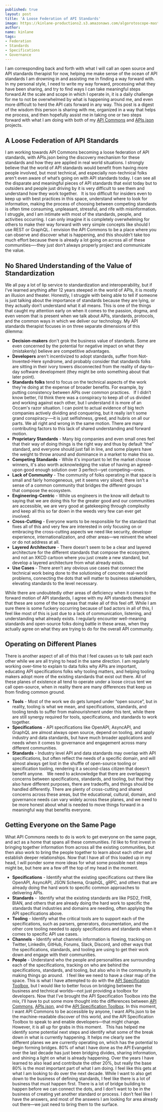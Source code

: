 ```yaml
---
published: true
layout: post
title: 'A Loose Federation of API Standards'
image: https://kinlane-productions2.s3.amazonaws.com/algorotoscope-master/bf-skinner-city-clouds-waterfront.jpg
author:
name: kinlane
tags:
- Federation
- Standards
- Specifications
- Governance
---
```

I am corresponding back and forth with what I will call an open source and API standards therapist for now, helping me make sense of the ocean of API standards I am drowning in and assisting me in finding a way forward with. In my personal style, I need to write my way forward, processing what they have been sharing, and try to find ways I can take meaningful steps forward.At the scale and scope in which I operate in, it is a daily challenge for me to not be overwhelmed by what is happening around me, and even more difficult to herd the API cats forward in any way. This post is a digest of the wisdom this person is sharing with me, organized in a way that helps me process, and then hopefully assist me in taking one or two steps forward with what I am doing with both of my [API Commons](http://apicommons.org/) and [APIs.json](http://apisjson.org/) projects. 
 
## A Loose Federation of API Standards
I am working towards API Commons becoming a loose federation of API standards, with APIs.json being the discovery mechanism for these standards and how they are applied in real world situations. I strongly believe that the world of API standards would benefit from having more people involved, but most technical, and especially non-technical folks aren’t even aware of what’s going on with API standards today. I can see all the disparate and meaningful pieces of API standards that exist today but to outsiders and people just driving by it is very difficult to see them and understand how they work together. 
 
It is too difficult for insiders even to keep up with best practices in this space, understand where to look for information, making the process of choosing between competing standards is often time consuming, unpleasant, stressful, and rife with misinformation. I struggle, and I am intimate with most of the standards, people, and activities occurring. I can only imagine it is completely overwhelming for others to make their way forward with very simple concepts like should I use REST or GraphQL. I envision the API Commons to be a place where you can observe and discover what is happening, and this shouldn’t take too much effort because there is already a lot going on across all of these communities—-they just don’t always properly project and communicate the value.
 
## No Shared Understanding of the Value of Standardization
We all pay a lot of lip service to standardization and interoperability, but if I’ve learned anything after 12 years steeped in the world of APIs, it is mostly an illusion and theater. Honestly, I struggle with being able to tell if someone is just talking about the importance of standards because they are lying, or they actually don’t understand what it all means. This is one of the things that caught my attention early on when it comes to the passion, dogma, and even venom that is present when we talk about APIs, standards, protocols, and the common ways in which we deliver our technology. My API standards therapist focuses in on three separate dimensions of this dilemma:
 
 - **Decision-makers** don't grok the business value of standards. Some are even concerned by the potential for negative impact on what they (mistakenly) believe are competitive advantages.
 - **Developers** aren't incentivized to adopt standards, suffer from Not-Invented-Here syndrome, and probably consider that standards folks are sitting in their ivory towers disconnected from the reality of day-to-day software development (they might be onto something about that later point).
 - **Standards folks** tend to focus on the technical aspects of the work they're doing at the expense of broader benefits. For example, by putting consistency between APIs over common practices.
 
If I didn’t know better, I’d think there was a conspiracy to keep all of us divided and working against each other, but I understand it is more of an Occam's razor situation. I can point to actual evidence of big tech companies actively dividing and conquering, but it really isn’t some grand conspiracy-—it is just selfishness, greed, and hubris on all our parts. We all right and wrong in the same motion. There are many contributing factors to this lack of shared understanding and forward motion.
 
 - **Proprietary Standards** - Many big companies and even small ones feel that their way of doing things is the right way and thus by default “the” standard, and everyone should just fall in line, and some players have the weight to throw around and dominance in a market to make this so.
 - **Competing Standards** - While it's important to let the market choose winners, it's also worth acknowledging the value of having an agreed-upon good enough solution over 3 perfect—yet competing—ones.
 - **Lack of Community** - The community of folks operating in that space is small and fairly homogeneous, yet it seems very siloed; there isn't a sense of a common community that bridges the different groups that compose the ecosystem. 
 - **Engineering-Centric** - While us engineers in the know will default to saying that we are doing this for the greater good and our communities are accessible, we are very good at gatekeeping through complexity and keep all this so far down in the weeds very few can ever get involved.
 - **Cross-Cutting** - Everyone wants to be responsible for the standard that fixes all of this and very few are interested in only focusing on or embracing the cross-cutting aspects we need like security, developer experience, internationalization, and other areas—we reinvent the wheel or do not address at all.
 - **Layered Architecture** - There doesn't seem to be a clear and layered architecture for the different standards that compose the ecosystem, and not an XKCD cartoon where you just create a new standard, but develop a layered architecture from what already exists.
 - **Use Cases** - There aren’t any obvious use cases that connect the technical work being done to the solutioning of concrete real-world problems, connecting the dots that will matter to business stakeholders, elevating standards to the level necessary.
 

While there are undoubtedly other areas of deficiency when it comes to the forward motion of API standards, I agree with my API standards therapist that these are some of the top areas that make all of this feel off. While I am sure there is some fuckery occurring because of bad actors in all of this, I feel like most of this is just due to a lack of communication, listening, and understanding what already exists. I regularly encounter well-meaning standards and open-source folks doing battle in these areas, when they actually agree on what they are trying to do for the overall API community.
 
## Operating on Different Planes
There is another aspect of all of this that I feel causes us to talk past each other while we are all trying to head in the same direction. I am regularly working over-time to explain to data folks why APIs are important, educating API specifications folks why tooling matters, and helping tooling makers adopt more of the existing standards that exist out there. All of these planes of existence all tend to operate under a loose circus tent we call open-source, when in reality there are many differences that keep us from finding common ground.
 
 - **Tools** - Most of the work we do gets lumped under “open source”, but in reality, tooling is what we mean, and specifications, standards, and tooling tends to suffer from malnourishment under this tent, while there are still synergy required for tools, specifications, and standards to work together. 
 - **Specifications** - API specifications like OpenAPI, AsyncAPI, and GraphQL are almost always open source, depend on tooling, and apply industry and data standards, but have much broader applications and needs when it comes to governance and engagement across many different communities.
 - **Standards** - Industry level API and data standards may overlap with API specifications, but often reflect the needs of a specific domain, and will almost always get lost in the shuffle of open-source tooling or specification tooling, rendering it a second-class citizen that doesn’t benefit anyone.
 
We need to acknowledge that there are overlapping concerns between specifications, standards, and tooling, but that they also have different purposes, there are tradeoffs, and things should be handled differently. There are plenty of cross-cutting and shared concerns across these areas, but the educational, cultural, domain, and governance needs can vary widely across these planes, and we need to be more honest about what is needed to move things forward in a meaningful way that benefits everyone.
 
## Getting Everyone on the Same Page
What API Commons needs to do is work to get everyone on the same page, and act as a home that spans all these communities. I’d like to first invest in bringing together information from across all the existing communities, but then also work to bring the people together to learn about each other and establish deeper relationships. Now that I have all of this loaded up in my head, I will ponder some more ideas for what some possible next steps might be, but here are a few off the top of my head in the moment.
 
 - **Specifications** - Identify what the existing specifications out there like OpenAPI, AsyncAPI, JSON Schema, GraphQL, gRPC, and others that are already doing the hard work to specific common approaches to delivering APIs.
 - **Standards** -  Identify what the existing standards are like PSD2, FHIR, BIAN, and others that are already doing the hard work to specific the standards that industries and domains are needing, often applying the API specifications above.
 - **Tooling** - Identify what the critical tools are to support each of the specifications, such as parsers, generators, documentation, and the other core tooling needed to apply specifications and standards when it comes to specific API use cases. 
 - **Channels** - Identify what channels information is flowing, tracking on Twitter, LinkedIn, GitHub, Forums, Slack, Discord, and other ways that the specifications, standards, and tooling are using to get their work down and engage with their communities.
 - **People** - Understand who the people and personalities are surrounding each of the specifications, tracking on who are behind the specifications, standards, and tooling, but also who in the community is making things go around.
 
I feel like we need to have a clear map of the space. This is what I have attempted to do with the [API Specification Toolbox](https://api.specificationtoolbox.com/), but I would like to better focus on bridging between the business and technical worlds—not just providing a toolbox for developers. Now that I’ve brought the API Specification Toolbox into the mix, I’ll have to put some more thought into the differences between [API Commons](http://apicommons.org/), [APIs.json](http://apisjson.org/), and the [API Specification Toolbox](https://api.specificationtoolbox.com/). In this moment, I want API Commons to be accessible by anyone, I want APIs.json to be the machine-readable discover of this world, and the API Specification Toolbox to speak to and enable developers—that might change. However, it is all up for grabs in this moment.
 
This has helped me identify some potential next steps and identify what some of the break down in what is currently happening. It helps me clearly see the different planes we are currently operating on, which has the potential to begin forming bridges. 80% of what I have done as the API Evangelist over the last decade has just been bridging divides, sharing information, and shining a light on what is already happening. Over the years I have learned to also lead and contribute the other 20%, but really the base 80% is the most important part of what I am doing. I feel like this gets at what I am looking to do over the next decade. While I want to also get down to the business of defining standards, I feel like there is a lot of business that must happen first. There is a lot of bridge building to happen before we can connect the dots, and I don’t want to be in the business of creating yet another standard or process. I don’t feel like I have the answers, and most of the answers I am looking for area already out there—we just need to bring them to the surface.